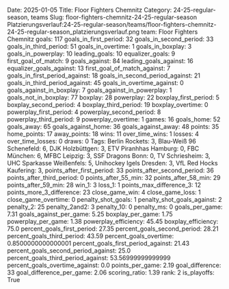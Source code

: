Date: 2025-01-05
Title: Floor Fighters Chemnitz
Category: 24-25-regular-season, teams
Slug: floor-fighters-chemnitz-24-25-regular-season
Platzierungsverlauf:24-25-regular-season/teams/floor-fighters-chemnitz-24-25-regular-season_platzierungsverlauf.png
team: Floor Fighters Chemnitz
goals: 117
goals_in_first_period: 32
goals_in_second_period: 33
goals_in_third_period: 51
goals_in_overtime: 1
goals_in_boxplay: 3
goals_in_powerplay: 10
leading_goals: 10
equalizer_goals: 9
first_goal_of_match: 9
goals_against: 84
leading_goals_against: 16
equalizer_goals_against: 13
first_goal_of_match_against: 7
goals_in_first_period_against: 18
goals_in_second_period_against: 21
goals_in_third_period_against: 45
goals_in_overtime_against: 0
goals_against_in_boxplay: 7
goals_against_in_powerplay: 1
goals_not_in_boxplay: 77
boxplay: 28
powerplay: 22
boxplay_first_period: 5
boxplay_second_period: 4
boxplay_third_period: 19
boxplay_overtime: 0
powerplay_first_period: 4
powerplay_second_period: 8
powerplay_third_period: 9
powerplay_overtime: 1
games: 16
goals_home: 52
goals_away: 65
goals_against_home: 36
goals_against_away: 48
points: 35
home_points: 17
away_points: 18
wins: 11
over_time_wins: 1
losses: 4
over_time_losses: 0
draws: 0
Tags:  Berlin Rockets: 3,  Blau-Weiß 96 Schenefeld: 6,  DJK Holzbüttgen: 3,  ETV Piranhhas Hamburg: 0,  FBC München: 6,  MFBC Leipzig: 3,  SSF Dragons Bonn: 0,  TV Schriesheim: 3,  UHC Sparkasse Weißenfels: 5,  Unihockey Igels Dresden: 3,  VfL Red Hocks Kaufering: 3,
points_after_first_period: 33
points_after_second_period: 36
points_after_third_period: 0
points_after_55_min: 32
points_after_58_min: 29
points_after_59_min: 28
win_1: 3
loss_1: 1
points_max_difference_3: 12
points_more_3_difference: 23
close_game_win: 4
close_game_loss: 1
close_game_overtime: 0
penalty_shot_goals: 1
penalty_shot_goals_against: 2
penalty_2: 25
penalty_2and2: 3
penalty_10: 0
penalty_ms: 0
goals_per_game: 7.31
goals_against_per_game: 5.25
boxplay_per_game: 1.75
powerplay_per_game: 1.38
powerplay_efficiency: 45.45
boxplay_efficiency: 75.0
percent_goals_first_period: 27.35
percent_goals_second_period: 28.21
percent_goals_third_period: 43.59
percent_goals_overtime: 0.8500000000000001
percent_goals_first_period_against: 21.43
percent_goals_second_period_against: 25.0
percent_goals_third_period_against: 53.56999999999999
percent_goals_overtime_against: 0.0
points_per_game: 2.19
goal_difference: 33
goal_difference_per_game: 2.06
scoring_ratio: 1.39
rank: 2
is_playoffs: True

